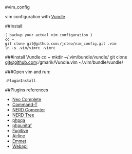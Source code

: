 #vim_config

vim configuration with [Vundle](https://github.com/gmarik/Vundle.vim)

##Install

	( backup your actual vim configuration )
	cd ~
	git clone git@github.com:/jcteo/vim_config.git .vim
	ln -s .vim/vimrc .vimrc
	
###Install Vundle
	cd ~
	mkdir ~/.vim/bundle/vundle/
	git clone git@github.com:/gmarik/Vundle.vim ~/.vim/bundle/vundle/

###Open vim and run:

	:PluginInstall

##Plugins references

*	[Neo Complete](http://github.com/Shougo/neocomplete.vim)
*	[Command-T](http://github.com/wincent/Command-T)
*	[NERD Comenter](http://github.com/scrooloose/nerdcommenter)
*	[NERD Tree](http://github.com/scrooloose/nerdtree)
*	[phpqa](http://github.com/joonty/vim-phpqa)
*	[phpunitqf](http://github.com/joonty/vim-phpunitqf)
*	[Fugitive](http://github.com/tpope/vim-fugitive)
*	[Airline](http://github.com/bling/vim-airline)
*	[Emmet](http://github.com/mattn/emmet-vim)
*	[Webapi](http://github.com/mattn/webapi-vim)
